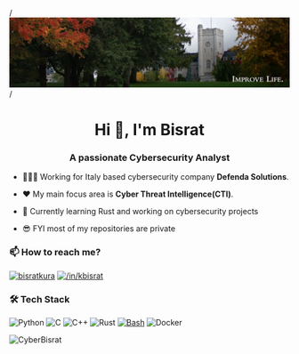/*![cover-image](/img/cover_img.jpeg)*/
<h1 align="center">Hi 👋, I'm Bisrat</h1>
<h3 align="center">A passionate Cybersecurity Analyst</h3>

- 🧑🏻‍💻 Working for Italy based cybersecurity company **Defenda Solutions**.

- ❤️ My main focus area is **Cyber Threat Intelligence(CTI)**.

- 🔨 Currently learning Rust and working on cybersecurity projects
  
- 😎 FYI most of my repositories are private
  
### 📫 **How to reach me?** 
<p align="left">
<a href="https://twitter.com/bisratkura" target="blank"><img align="center" src="https://raw.githubusercontent.com/rahuldkjain/github-profile-readme-generator/master/src/images/icons/Social/twitter.svg" alt="bisratkura" height="30" width="40" /></a>
<a href="https://linkedin.com/in/in/kbisrat" target="blank"><img align="center" src="https://raw.githubusercontent.com/rahuldkjain/github-profile-readme-generator/master/src/images/icons/Social/linked-in-alt.svg" alt="/in/kbisrat" height="30" width="40" /></a>
</p>

### :hammer_and_wrench: Tech Stack
![Python](https://img.shields.io/badge/python-3670A0?style=for-the-badge&logo=python&logoColor=ffdd54) ![C](https://img.shields.io/badge/c-%2300599C.svg?style=for-the-badge&logo=c&logoColor=white) ![C++](https://img.shields.io/badge/c++-%2300599C.svg?style=for-the-badge&logo=c%2B%2B&logoColor=white) ![Rust](https://img.shields.io/badge/Rust-000000?style=for-the-badge&logo=rust&logoColor=white) [![Bash](https://img.shields.io/badge/Bash-4EAA25?style=for-the-badge&logo=gnu-bash&logoColor=white)](#) ![Docker](https://img.shields.io/badge/docker-%230db7ed.svg?style=for-the-badge&logo=docker&logoColor=white)

<p><img align="left" src="https://github-readme-stats.vercel.app/api/top-langs?username=CyberBisrat&show_icons=true&locale=en&layout=compact&theme=tokyonight" alt="CyberBisrat" /></p>
